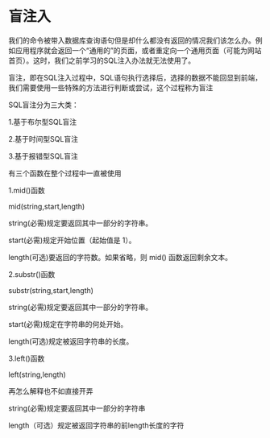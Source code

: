 # 盲注入

我们的命令被带入数据库查询语句但是却什么都没有返回的情况我们该怎么办。例如应用程序就会返回一个“通用的”的页面，或者重定向一个通用页面（可能为网站首页）。这时，我们之前学习的SQL注入办法就无法使用了。

盲注，即在SQL注入过程中，SQL语句执行选择后，选择的数据不能回显到前端，我们需要使用一些特殊的方法进行判断或尝试，这个过程称为盲注

SQL盲注分为三大类：

1.基于布尔型SQL盲注

2.基于时间型SQL盲注

3.基于报错型SQL盲注

有三个函数在整个过程中一直被使用

1.mid\(\)函数

mid\(string,start,length\)

string\(必需\)规定要返回其中一部分的字符串。

start\(必需\)规定开始位置（起始值是 1）。

length\(可选\)要返回的字符数。如果省略，则 mid\(\) 函数返回剩余文本。

2.substr\(\)函数

substr\(string,start,length\)

string\(必需\)规定要返回其中一部分的字符串。

start\(必需\)规定在字符串的何处开始。

length\(可选\)规定被返回字符串的长度。

3.left\(\)函数

left\(string,length\)

再怎么解释也不如直接开弄

string\(必需\)规定要返回其中一部分的字符串

length（可选）规定被返回字符串的前length长度的字符

